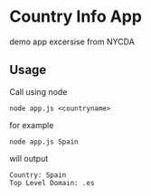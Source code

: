 # Country Info App
demo app excersise from NYCDA

## Usage

Call using node

`node app.js <countryname>`

for example

`node app.js Spain`

will output

```
Country: Spain
Top Level Domain: .es
```

